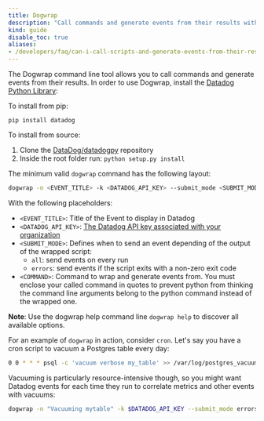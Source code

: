 ```yaml
---
title: Dogwrap
description: "Call commands and generate events from their results with Dogwrap"
kind: guide
disable_toc: true
aliases:
- /developers/faq/can-i-call-scripts-and-generate-events-from-their-results
---
```


The Dogwrap command line tool allows you to call commands and generate events from their results. In order to use Dogwrap, install the [Datadog Python Library][1]:

To install from pip:

```
pip install datadog
```

To install from source:

1. Clone the [DataDog/datadogpy][1] repository
2. Inside the root folder run: `python setup.py install`


The minimum valid `dogwrap` command has the following layout:

```bash
dogwrap -n <EVENT_TITLE> -k <DATADOG_API_KEY> --submit_mode <SUBMIT_MODE> "<COMMAND>"
```

With the following placeholders:

* `<EVENT_TITLE>`: Title of the Event to display in Datadog
* `<DATADOG_API_KEY>`: [The Datadog API key associated with your organization][2]
* `<SUBMIT_MODE>`: Defines when to send an event depending of the output of the wrapped script:
    * `all`: send events on every run
    * `errors`: send events if the script exits with a non-zero exit code
* `<COMMAND>`: Command to wrap and generate events from. You must enclose your called command in quotes to prevent python from thinking the command line arguments belong to the python command instead of the wrapped one.

**Note**: Use the dogwrap help command line `dogwrap help` to discover all available options.

For an example of `dogwrap` in action, consider `cron`. Let's say you have a cron script to vacuum a Postgres table every day:

```bash
0 0 * * * psql -c 'vacuum verbose my_table' >> /var/log/postgres_vacuums.log 2>&1
```

Vacuuming is particularly resource-intensive though, so you might want Datadog events for each time they run to correlate metrics and other events with vacuums:

```bash
dogwrap -n "Vacuuming mytable" -k $DATADOG_API_KEY --submit_mode errors "psql -c 'vacuum verbose my_table' 2>&1 /var/log/postgres_vacuums.log"
```
[1]: https://github.com/DataDog/datadogpy
[2]: https://app.datadoghq.com/account/settings#api
